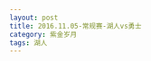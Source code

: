 ```yaml
---
layout: post
title: 2016.11.05-常规赛-湖人vs勇士
category: 紫金岁月
tags: 湖人
---
```


&nbsp;&nbsp;&nbsp;&nbsp;


